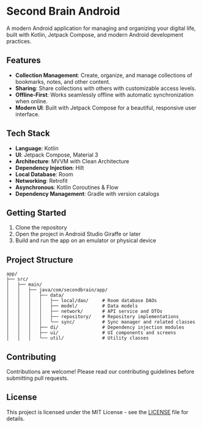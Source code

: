 # Second Brain Android

A modern Android application for managing and organizing your digital life, built with Kotlin, Jetpack Compose, and modern Android development practices.

## Features

- **Collection Management**: Create, organize, and manage collections of bookmarks, notes, and other content.
- **Sharing**: Share collections with others with customizable access levels.
- **Offline-First**: Works seamlessly offline with automatic synchronization when online.
- **Modern UI**: Built with Jetpack Compose for a beautiful, responsive user interface.

## Tech Stack

- **Language**: Kotlin
- **UI**: Jetpack Compose, Material 3
- **Architecture**: MVVM with Clean Architecture
- **Dependency Injection**: Hilt
- **Local Database**: Room
- **Networking**: Retrofit
- **Asynchronous**: Kotlin Coroutines & Flow
- **Dependency Management**: Gradle with version catalogs

## Getting Started

1. Clone the repository
2. Open the project in Android Studio Giraffe or later
3. Build and run the app on an emulator or physical device

## Project Structure

```
app/
├── src/
│   ├── main/
│   │   ├── java/com/secondbrain/app/
│   │   │   ├── data/
│   │   │   │   ├── local/dao/     # Room database DAOs
│   │   │   │   ├── model/         # Data models
│   │   │   │   ├── network/       # API service and DTOs
│   │   │   │   ├── repository/    # Repository implementations
│   │   │   │   └── sync/          # Sync manager and related classes
│   │   │   ├── di/                # Dependency injection modules
│   │   │   ├── ui/                # UI components and screens
│   │   │   └── util/              # Utility classes
```

## Contributing

Contributions are welcome! Please read our contributing guidelines before submitting pull requests.

## License

This project is licensed under the MIT License - see the [LICENSE](LICENSE) file for details.
